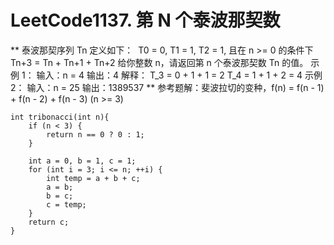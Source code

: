 # LeetCode1137. 第 N 个泰波那契数
**
泰波那契序列 Tn 定义如下： 
T0 = 0, T1 = 1, T2 = 1, 且在 n >= 0 的条件下 Tn+3 = Tn + Tn+1 + Tn+2
给你整数 n，请返回第 n 个泰波那契数 Tn 的值。
示例 1：
输入：n = 4
输出：4
解释：
T_3 = 0 + 1 + 1 = 2
T_4 = 1 + 1 + 2 = 4
示例 2：
输入：n = 25
输出：1389537
**
参考题解：斐波拉切的变种，f(n) = f(n - 1) + f(n - 2) + f(n - 3) (n >= 3)
```
int tribonacci(int n){
    if (n < 3) {
        return n == 0 ? 0 : 1;
    }
    
    int a = 0, b = 1, c = 1;
    for (int i = 3; i <= n; ++i) {
        int temp = a + b + c;
        a = b;
        b = c;
        c = temp;
    }
    return c;
}
```